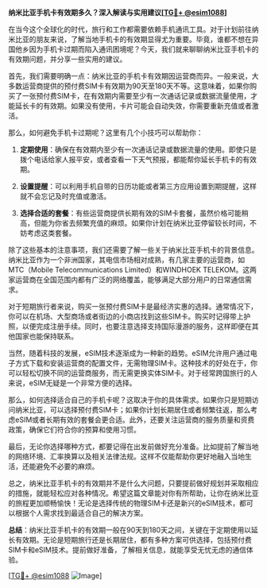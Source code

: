 **纳米比亚手机卡有效期多久？深入解读与实用建议[[TG💪+ @esim1088](https://t.me/s/esim1088)]**

在当今这个全球化的时代，旅行和工作都需要依赖手机通讯工具。对于计划前往纳米比亚的朋友来说，了解当地手机卡的有效期显得尤为重要。毕竟，谁都不想在异国他乡因为手机卡过期而陷入通讯困境呢？今天，我们就来聊聊纳米比亚手机卡的有效期问题，并分享一些实用的建议。

首先，我们需要明确一点：纳米比亚的手机卡有效期因运营商而异。一般来说，大多数运营商提供的预付费SIM卡有效期为90天至180天不等。这意味着，如果你购买了一张预付费SIM卡，在有效期内需要至少有一次通话记录或数据流量使用，才能延长卡的有效期。如果没有使用，卡片可能会自动失效，你需要重新充值或者激活。

那么，如何避免手机卡过期呢？这里有几个小技巧可以帮助你：

1. **定期使用**：确保在有效期内至少有一次通话记录或数据流量的使用。即使只是拨个电话给家人报平安，或者查看一下天气预报，都能帮你延长手机卡的有效期。

2. **设置提醒**：可以利用手机自带的日历功能或者第三方应用设置到期提醒，这样就不会忘记及时充值或激活。

3. **选择合适的套餐**：有些运营商提供长期有效的SIM卡套餐，虽然价格可能稍高，但能为你省去频繁充值的麻烦。如果你计划在纳米比亚停留较长时间，不妨考虑这类套餐。

除了这些基本的注意事项，我们还需要了解一些关于纳米比亚手机卡的背景信息。纳米比亚作为一个非洲国家，其电信市场相对成熟，有几家主要的运营商，如MTC（Mobile Telecommunications Limited）和WINDHOEK TELEKOM。这两家运营商在全国范围内都有广泛的网络覆盖，能够满足大部分用户的日常通信需求。

对于短期旅行者来说，购买一张预付费SIM卡是最经济实惠的选择。通常情况下，你可以在机场、大型商场或者街边的小商店找到这些SIM卡。购买时记得带上护照，以便完成注册手续。同时，也要注意选择支持国际漫游的服务，这样即便在其他国家也能保持联系。

当然，随着科技的发展，eSIM技术逐渐成为一种新的趋势。eSIM允许用户通过电子方式下载和安装运营商的配置文件，无需物理SIM卡。这种技术的好处在于，你可以轻松切换不同的运营商服务，而无需更换实体SIM卡。对于经常跨国旅行的人来说，eSIM无疑是一个非常方便的选择。

那么，如何选择适合自己的手机卡呢？这取决于你的具体需求。如果你只是短期访问纳米比亚，可以选择预付费SIM卡；如果你计划长期居住或者频繁往返，那么考虑eSIM或者长期有效的套餐会更合适。此外，还要关注运营商的服务质量和资费政策，确保它们符合你的预算和使用习惯。

最后，无论你选择哪种方式，都要记得在出发前做好充分准备。比如提前了解当地的网络环境、汇率换算以及相关法律法规。这样不仅能帮助你更好地融入当地生活，还能避免不必要的麻烦。

总之，纳米比亚手机卡的有效期并不是什么大问题，只要提前做好规划并采取相应的措施，就能轻松应对各种情况。希望这篇文章能对你有所帮助，让你在纳米比亚的旅程更加顺畅愉快！无论是选择传统的物理SIM卡还是新兴的eSIM技术，都可以根据个人需求找到最适合自己的解决方案。

**总结**：纳米比亚手机卡的有效期一般在90天到180天之间，关键在于定期使用以延长有效期。无论是短期旅行还是长期居住，都有多种方案可供选择，包括预付费SIM卡和eSIM技术。提前做好准备，了解相关信息，就能享受无忧无虑的通信体验。

[[TG💪+ @esim1088](https://t.me/s/esim1088) ![Image](https://i.postimg.cc/4NQfJmqS/Snipaste-2025-05-13-00-14-12.png)]